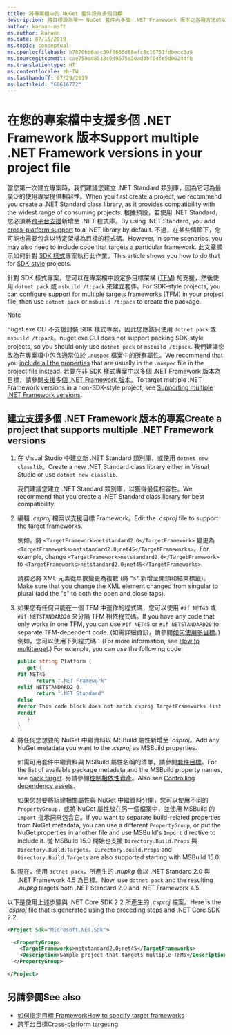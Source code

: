 ```yaml
---
title: 將專案檔中的 NuGet 套件設為多個目標
description: 將目標設為單一 NuGet 套件內多個 .NET Framework 版本之各種方法的描述。
author: karann-msft
ms.author: karann
ms.date: 07/15/2019
ms.topic: conceptual
ms.openlocfilehash: b7870bb6aac39f0865d88efc8c16751fdbecc3a8
ms.sourcegitcommit: cae759ad8518c049575a30ad3bf04fe5d06244fb
ms.translationtype: HT
ms.contentlocale: zh-TW
ms.lasthandoff: 07/29/2019
ms.locfileid: "68616772"
---
```

# <a name="support-multiple-net-framework-versions-in-your-project-file"></a><span data-ttu-id="a261c-103">在您的專案檔中支援多個 .NET Framework 版本</span><span class="sxs-lookup"><span data-stu-id="a261c-103">Support multiple .NET Framework versions in your project file</span></span>

<span data-ttu-id="a261c-104">當您第一次建立專案時，我們建議您建立 .NET Standard 類別庫，因為它可為最廣泛的使用專案提供相容性。</span><span class="sxs-lookup"><span data-stu-id="a261c-104">When you first create a project, we recommend you create a .NET Standard class library, as it provides compatibility with the widest range of consuming projects.</span></span> <span data-ttu-id="a261c-105">根據預設，若使用 .NET Standard，您必須將[跨平台支援](/dotnet/standard/library-guidance/cross-platform-targeting)新增至 .NET 程式庫。</span><span class="sxs-lookup"><span data-stu-id="a261c-105">By using .NET Standard, you add [cross-platform support](/dotnet/standard/library-guidance/cross-platform-targeting) to a .NET library by default.</span></span> <span data-ttu-id="a261c-106">不過，在某些情節下，您可能也需要包含以特定架構為目標的程式碼。</span><span class="sxs-lookup"><span data-stu-id="a261c-106">However, in some scenarios, you may also need to include code that targets a particular framework.</span></span> <span data-ttu-id="a261c-107">此文章顯示如何針對 [SDK 樣式](../resources/check-project-format.md)專案執行此作業。</span><span class="sxs-lookup"><span data-stu-id="a261c-107">This article shows you how to do that for [SDK-style](../resources/check-project-format.md) projects.</span></span>

<span data-ttu-id="a261c-108">針對 SDK 樣式專案，您可以在專案檔中設定多目標架構 ([TFM](/dotnet/standard/frameworks)) 的支援，然後使用 `dotnet pack` 或 `msbuild /t:pack` 來建立套件。</span><span class="sxs-lookup"><span data-stu-id="a261c-108">For SDK-style projects, you can configure support for multiple targets frameworks ([TFM](/dotnet/standard/frameworks)) in your project file, then use `dotnet pack` or `msbuild /t:pack` to create the package.</span></span>

> [!NOTE]
> <span data-ttu-id="a261c-109">nuget.exe CLI 不支援封裝 SDK 樣式專案，因此您應該只使用 `dotnet pack` 或 `msbuild /t:pack`。</span><span class="sxs-lookup"><span data-stu-id="a261c-109">nuget.exe CLI does not support packing SDK-style projects, so you should only use `dotnet pack` or `msbuild /t:pack`.</span></span> <span data-ttu-id="a261c-110">我們建議您改為在專案檔中包含通常位於 `.nuspec` 檔案中的[所有屬性](../reference/msbuild-targets.md#pack-target)。</span><span class="sxs-lookup"><span data-stu-id="a261c-110">We recommend that you [include all the properties](../reference/msbuild-targets.md#pack-target) that are usually in the `.nuspec` file in the project file instead.</span></span> <span data-ttu-id="a261c-111">若要在非 SDK 樣式專案中以多個 .NET Framework 版本為目標，請參閱[支援多個 .NET Framework 版本](supporting-multiple-target-frameworks.md)。</span><span class="sxs-lookup"><span data-stu-id="a261c-111">To target multiple .NET Framework versions in a non-SDK-style project, see [Supporting multiple .NET Framework versions](supporting-multiple-target-frameworks.md).</span></span>

## <a name="create-a-project-that-supports-multiple-net-framework-versions"></a><span data-ttu-id="a261c-112">建立支援多個 .NET Framework 版本的專案</span><span class="sxs-lookup"><span data-stu-id="a261c-112">Create a project that supports multiple .NET Framework versions</span></span>

1. <span data-ttu-id="a261c-113">在 Visual Studio 中建立新 .NET Standard 類別庫，或使用 `dotnet new classlib`。</span><span class="sxs-lookup"><span data-stu-id="a261c-113">Create a new .NET Standard class library either in Visual Studio or use `dotnet new classlib`.</span></span>

   <span data-ttu-id="a261c-114">我們建議您建立 .NET Standard 類別庫，以獲得最佳相容性。</span><span class="sxs-lookup"><span data-stu-id="a261c-114">We recommend that you create a .NET Standard class library for best compatibility.</span></span>

2. <span data-ttu-id="a261c-115">編輯 *.csproj* 檔案以支援目標 Framework。</span><span class="sxs-lookup"><span data-stu-id="a261c-115">Edit the *.csproj* file to support the target frameworks.</span></span>

   <span data-ttu-id="a261c-116">例如，將 `<TargetFramework>netstandard2.0</TargetFramework>` 變更為 `<TargetFrameworks>netstandard2.0;net45</TargetFrameworks>`。</span><span class="sxs-lookup"><span data-stu-id="a261c-116">For example, change `<TargetFramework>netstandard2.0</TargetFramework>` to `<TargetFrameworks>netstandard2.0;net45</TargetFrameworks>`.</span></span>

   <span data-ttu-id="a261c-117">請務必將 XML 元素從單數變更為複數 (將 "s" 新增至開頭和結束標籤)。</span><span class="sxs-lookup"><span data-stu-id="a261c-117">Make sure that you change the XML element changed from singular to plural (add the "s" to both the open and close tags).</span></span>

3. <span data-ttu-id="a261c-118">如果您有任何只能在一個 TFM 中運作的程式碼，您可以使用 `#if NET45` 或 `#if NETSTANDARD20` 來分隔 TFM 相依程式碼。</span><span class="sxs-lookup"><span data-stu-id="a261c-118">If you have any code that only works in one TFM, you can use `#if NET45` or `#if NETSTANDARD20` to separate TFM-dependent code.</span></span> <span data-ttu-id="a261c-119">(如需詳細資訊，請參閱[如何使用多目標](/dotnet/core/tutorials/libraries#how-to-multitarget)。)例如，您可以使用下列程式碼：</span><span class="sxs-lookup"><span data-stu-id="a261c-119">(For more information, see [How to multitarget](/dotnet/core/tutorials/libraries#how-to-multitarget).) For example, you can use the following code:</span></span>

   ```csharp
   public string Platform {
      get {
   #if NET45
         return ".NET Framework"
   #elif NETSTANDARD2_0
         return ".NET Standard"
   #else
   #error This code block does not match csproj TargetFrameworks list
   #endif
      }
   }
   ```

4. <span data-ttu-id="a261c-120">將任何您想要的 NuGet 中繼資料以 MSBuild 屬性新增至 *.csproj*。</span><span class="sxs-lookup"><span data-stu-id="a261c-120">Add any NuGet metadata you want to the *.csproj* as MSBuild properties.</span></span>

   <span data-ttu-id="a261c-121">如需可用套件中繼資料與 MSBuild 屬性名稱的清單，請參閱[套件目標](../reference/msbuild-targets.md#pack-target)。</span><span class="sxs-lookup"><span data-stu-id="a261c-121">For the list of available package metadata and the MSBuild property names, see [pack target](../reference/msbuild-targets.md#pack-target).</span></span> <span data-ttu-id="a261c-122">另請參閱[控制相依性資產](../consume-packages/package-references-in-project-files.md#controlling-dependency-assets)。</span><span class="sxs-lookup"><span data-stu-id="a261c-122">Also see [Controlling dependency assets](../consume-packages/package-references-in-project-files.md#controlling-dependency-assets).</span></span>

   <span data-ttu-id="a261c-123">如果您想要將組建相關屬性與 NuGet 中繼資料分開，您可以使用不同的 `PropertyGroup`，或將 NuGet 屬性放在另一個檔案中，並使用 MSBuild 的 `Import` 指示詞來包含它。</span><span class="sxs-lookup"><span data-stu-id="a261c-123">If you want to separate build-related properties from NuGet metadata, you can use a different `PropertyGroup`, or put the NuGet properties in another file and use MSBuild's `Import` directive to include it.</span></span> <span data-ttu-id="a261c-124">從 MSBuild 15.0 開始也支援 `Directory.Build.Props` 與 `Directory.Build.Targets`。</span><span class="sxs-lookup"><span data-stu-id="a261c-124">`Directory.Build.Props` and `Directory.Build.Targets` are also supported starting with MSBuild 15.0.</span></span>

5. <span data-ttu-id="a261c-125">現在，使用 `dotnet pack`，所產生的 *.nupkg* 會以 .NET Standard 2.0 與 .NET Framework 4.5 為目標。</span><span class="sxs-lookup"><span data-stu-id="a261c-125">Now, use `dotnet pack` and the resulting *.nupkg* targets both .NET Standard 2.0 and .NET Framework 4.5.</span></span>

<span data-ttu-id="a261c-126">以下是使用上述步驟與 .NET Core SDK 2.2 所產生的 *.csproj* 檔案。</span><span class="sxs-lookup"><span data-stu-id="a261c-126">Here is the *.csproj* file that is generated using the preceding steps and .NET Core SDK 2.2.</span></span>

```xml
<Project Sdk="Microsoft.NET.Sdk">

  <PropertyGroup>
    <TargetFrameworks>netstandard2.0;net45</TargetFrameworks>
    <Description>Sample project that targets multiple TFMs</Description>
  </PropertyGroup>

</Project>
```

## <a name="see-also"></a><span data-ttu-id="a261c-127">另請參閱</span><span class="sxs-lookup"><span data-stu-id="a261c-127">See also</span></span>

* [<span data-ttu-id="a261c-128">如何指定目標 Framework</span><span class="sxs-lookup"><span data-stu-id="a261c-128">How to specify target frameworks</span></span>](/dotnet/standard/frameworks#how-to-specify-target-frameworks)
* [<span data-ttu-id="a261c-129">跨平台目標</span><span class="sxs-lookup"><span data-stu-id="a261c-129">Cross-platform targeting</span></span>](/dotnet/standard/library-guidance/cross-platform-targeting)
